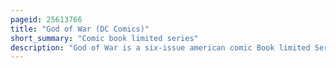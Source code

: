 ```yaml
---
pageid: 25613766
title: "God of War (DC Comics)"
short_summary: "Comic book limited series"
description: "God of War is a six-issue american comic Book limited Series set in the greek Mythology Period of the God of War Universe. The Series was written by Marv Wolfman, illustrated by Andrea Sorrentino, and the cover Art for each Issue was produced by Andy Park, who was also an Artist for the Video Game Series. The first five Issues of God of War were published by Wildstorm. Due to the Company's Closure in December 2010, the final Issue was published by their Parent Company, Dc Comics. The Launch of the Series coincided with the Release of the Video Game God of War Iii in March 2010. The final Issue was published in january 2011 followed by a Trade Paperback in March."
---
```

